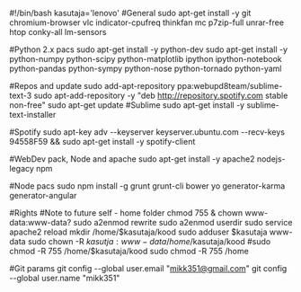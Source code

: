 #!/bin/bash
kasutaja='lenovo'
#General 
sudo apt-get install -y git chromium-browser vlc indicator-cpufreq thinkfan mc p7zip-full unrar-free htop conky-all lm-sensors

#Python 2.x pacs 
sudo apt-get install -y python-dev
sudo apt-get install -y python-numpy python-scipy python-matplotlib ipython ipython-notebook python-pandas python-sympy python-nose python-tornado python-yaml


#Repos and update
sudo add-apt-repository ppa:webupd8team/sublime-text-3
sudo apt-add-repository -y "deb http://repository.spotify.com stable non-free" 
sudo apt-get update
#Sublime
sudo apt-get install -y sublime-text-installer

#Spotify
sudo apt-key adv --keyserver keyserver.ubuntu.com --recv-keys 94558F59 &&
sudo apt-get install -y spotify-client

#WebDev pack, Node and apache
sudo apt-get install -y apache2 nodejs-legacy npm

#Node pacs
sudo npm install -g grunt grunt-cli bower yo generator-karma generator-angular

#Rights
#Note to future self - home folder chmod 755 & chown www-data:www-data?
sudo a2enmod rewrite
sudo a2enmod userdir
sudo service apache2 reload
mkdir /home/$kasutaja/kood
sudo adduser $kasutaja www-data
sudo chown -R $kasutja:www-data /home/$kasutaja/kood
#sudo chmod -R 755 /home/$kasutaja/kood
sudo chmod -R 755 /home

#Git params
git config --global user.email "mikk351@gmail.com"
git config --global user.name "mikk351"
